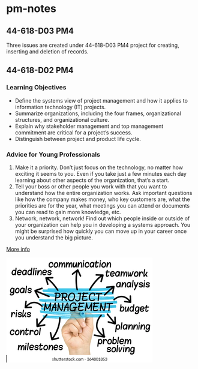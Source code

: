 # **pm-notes**
## **44-618-D03 PM4**
Three issues are created under 44-618-D03 PM4 project for creating, inserting and deletion of records.


## **44-618-D02 PM4**

### **Learning Objectives**
* Define the systems view of project management and how it applies to information technology (IT) projects.
* Summarize organizations, including the four frames, organizational structures, and organizational culture.
* Explain why stakeholder management and top management commitment are critical for a project’s success.
* Distinguish between project and product life cycle.


### **Advice for Young Professionals**
1. Make it a priority. Don’t just focus on the technology, no matter how exciting it seems to you. Even if you take just a few minutes each day learning about other aspects of the organization, that’s a start. 
2. Tell your boss or other people you work with that you want to understand how the entire organization works. Ask important questions like how the company makes money, who key customers are, what the priorities are for the year, what meetings you can attend or documents you can read to gain more knowledge, etc. 
3. Network, network, network! Find out which people inside or outside of your organization can help you in developing a systems approach. You might be surprised how quickly you can move up in your career once you understand the big picture.


 [More info](https://en.wikipedia.org/wiki/Project_management)

 ![Photo](Image/PM.jpg)





